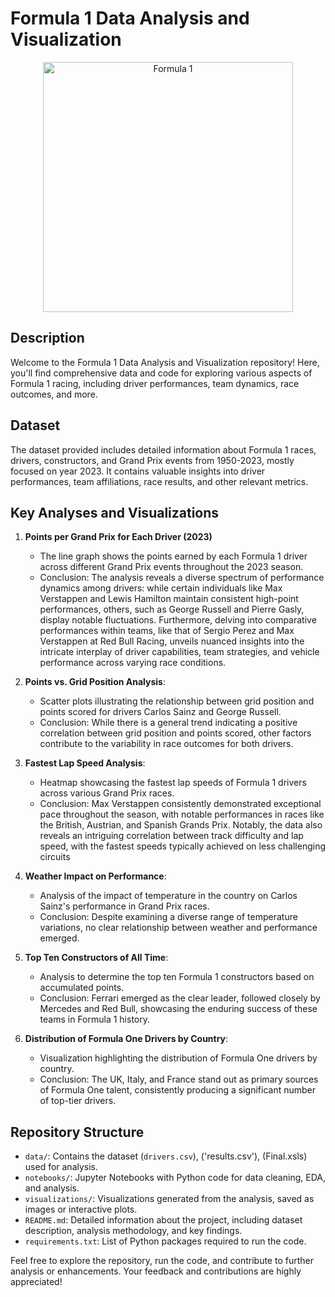 # Formula 1 Data Analysis and Visualization
<p align="center">
  <img src="https://logos-world.net/wp-content/uploads/2023/12/F1-Logo.png" alt="Formula 1" width="400">
</p>


## Description
Welcome to the Formula 1 Data Analysis and Visualization repository! Here, you'll find comprehensive data and code for exploring various aspects of Formula 1 racing, including driver performances, team dynamics, race outcomes, and more.

## Dataset
The dataset provided includes detailed information about Formula 1 races, drivers, constructors, and Grand Prix events from 1950-2023, mostly focused on year 2023. It contains valuable insights into driver performances, team affiliations, race results, and other relevant metrics.

## Key Analyses and Visualizations
1. **Points per Grand Prix for Each Driver (2023)**
   - The line graph shows the points earned by each Formula 1 driver across different Grand Prix events throughout the 2023 season.
   - Conclusion: The analysis reveals a diverse spectrum of performance dynamics among drivers: while certain individuals like Max Verstappen and Lewis Hamilton maintain consistent high-point performances, others, such as George Russell and Pierre Gasly, display notable fluctuations. Furthermore, delving into comparative performances within teams, like that of Sergio Perez and Max Verstappen at Red Bull Racing, unveils nuanced insights into the intricate interplay of driver capabilities, team strategies, and vehicle performance across varying race conditions.

2. **Points vs. Grid Position Analysis**:
   - Scatter plots illustrating the relationship between grid position and points scored for drivers Carlos Sainz and George Russell.
   - Conclusion: While there is a general trend indicating a positive correlation between grid position and points scored, other factors contribute to the variability in race outcomes for both drivers.

3. **Fastest Lap Speed Analysis**:
   - Heatmap showcasing the fastest lap speeds of Formula 1 drivers across various Grand Prix races.
   - Conclusion: Max Verstappen consistently demonstrated exceptional pace throughout the season, with notable performances in races like the British, Austrian, and Spanish Grands Prix. Notably, the data also reveals an intriguing correlation between track difficulty and lap speed, with the fastest speeds typically achieved on less challenging circuits

4. **Weather Impact on Performance**:
   - Analysis of the impact of temperature in the country on Carlos Sainz's performance in Grand Prix races.
   - Conclusion: Despite examining a diverse range of temperature variations, no clear relationship between weather and performance emerged.

5. **Top Ten Constructors of All Time**:
   - Analysis to determine the top ten Formula 1 constructors based on accumulated points.
   - Conclusion: Ferrari emerged as the clear leader, followed closely by Mercedes and Red Bull, showcasing the enduring success of these teams in Formula 1 history.

6. **Distribution of Formula One Drivers by Country**:
   - Visualization highlighting the distribution of Formula One drivers by country.
   - Conclusion: The UK, Italy, and France stand out as primary sources of Formula One talent, consistently producing a significant number of top-tier drivers.

## Repository Structure
- `data/`: Contains the dataset (`drivers.csv`), ('results.csv'), (Final.xsls) used for analysis.
- `notebooks/`: Jupyter Notebooks with Python code for data cleaning, EDA, and analysis.
- `visualizations/`: Visualizations generated from the analysis, saved as images or interactive plots.
- `README.md`: Detailed information about the project, including dataset description, analysis methodology, and key findings.
- `requirements.txt`: List of Python packages required to run the code.

Feel free to explore the repository, run the code, and contribute to further analysis or enhancements. Your feedback and contributions are highly appreciated!
